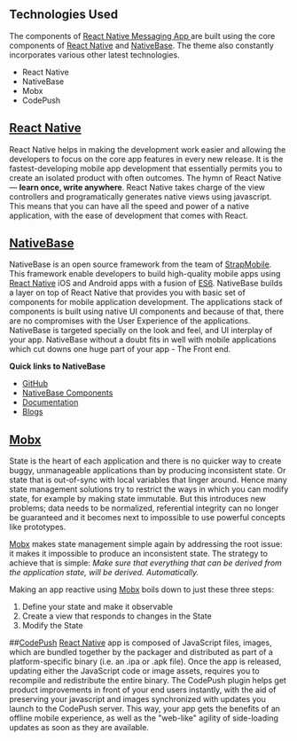## Technologies Used

The components of [React Native Messaging App ](http://market.nativebase.io/view/react-native-messaging-app-with-backend) are built using the core components of [React Native](https://github.com/facebook/react-native) and [NativeBase](http://nativebase.io/).
The theme also constantly incorporates various other latest technologies.

* React Native
* NativeBase
* Mobx
* CodePush


## [React Native](https://github.com/facebook/react-native)
React Native helps in making the development work easier and allowing the developers to focus on the core app features in every new release. It is the fastest-developing mobile app development that essentially permits you to create an isolated product with often outcomes.
The hymn of React Native — **learn once, write anywhere**.
React Native takes charge of the view controllers and programatically generates native views using javascript. This means that you can have all the speed and power of a native application, with the ease of development that comes with React.


## [NativeBase](http://nativebase.io/)
NativeBase is an open source framework from the team of [StrapMobile](https://strapmobile.com/).
This framework enable developers to build high-quality mobile apps using [React Native](https://github.com/facebook/react-native) iOS and Android apps with a fusion of [ES6](https://github.com/lukehoban/es6features). NativeBase builds a layer on top of React Native that provides you with basic set of components for mobile application development. The applications stack of components is built using native UI components and because of that, there are no compromises with the User Experience of the applications. NativeBase is targeted specially on the look and feel, and UI interplay of your app.
NativeBase without a doubt fits in well with mobile applications which cut downs one huge part of your app - The Front end.

**Quick links to NativeBase**
* [GitHub](https://github.com/GeekyAnts/NativeBase)
* [NativeBase Components](http://nativebase.io/docs/v2.0.0/components#)
* [Documentation](http://nativebase.io/docs/v2.0.0/)
* [Blogs](https://blog.nativebase.io/)

## [Mobx](https://github.com/mobxjs/mobx)
State is the heart of each application and there is no quicker way to create buggy, unmanageable applications than by producing inconsistent state. Or state that is out-of-sync with local variables that linger around. Hence many state management solutions try to restrict the ways in which you can modify state, for example by making state immutable. But this introduces new problems; data needs to be normalized, referential integrity can no longer be guaranteed and it becomes next to impossible to use powerful concepts like prototypes.

[Mobx](https://github.com/mobxjs/mobx) makes state management simple again by addressing the root issue: it makes it impossible to produce an inconsistent state. The strategy to achieve that is simple: _Make sure that everything that can be derived from the application state, will be derived. Automatically._

Making an app reactive using [Mobx](https://github.com/mobxjs/mobx) boils down to just these three steps:
1. Define your state and make it observable
2. Create a view that responds to changes in the State
3. Modify the State

##[CodePush](https://github.com/Microsoft/react-native-code-push)
[React Native](https://github.com/facebook/react-native) app is composed of JavaScript files, images, which are bundled together by the packager and distributed as part of a platform-specific binary (i.e. an .ipa or .apk file). Once the app is released, updating either the JavaScript code or image assets, requires you to recompile and redistribute the entire binary.
The CodePush plugin helps get product improvements in front of your end users instantly, with the aid of preserving your javascript and images synchronized with updates you launch to the CodePush server. This way, your app gets the benefits of an offline mobile experience, as well as the "web-like" agility of side-loading updates as soon as they are available.
